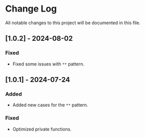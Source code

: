 # Change Log
All notable changes to this project will be documented in this file.

## [1.0.2] - 2024-08-02

### Fixed
- Fixed some issues with `**` pattern.

## [1.0.1] - 2024-07-24

### Added
- Added new cases for the `**` pattern.
 
### Fixed
- Optimized private functions.